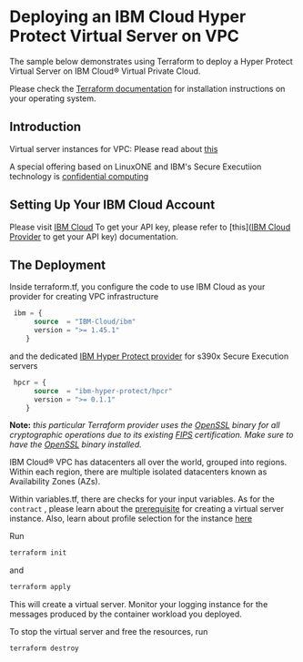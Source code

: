 # Deploying an IBM Cloud Hyper Protect Virtual Server on VPC
The sample below demonstrates using Terraform to deploy a Hyper Protect Virtual Server on  IBM Cloud® Virtual Private Cloud.

Please check the [Terraform documentation](https://developer.hashicorp.com/terraform/tutorials/aws-get-started/install-cli?in=terraform%2Faws-get-started) for installation instructions on your operating system.

## Introduction
Virtual server instances for VPC:
Please read about [this](https://cloud.ibm.com/docs/vpc?topic=vpc-about-advanced-virtual-servers&interface=ui)

A special offering based on LinuxONE and IBM's Secure Executiion technology is [confidential computing](https://cloud.ibm.com/docs/vpc?topic=vpc-about-se&interface=ui)

## Setting Up Your IBM Cloud Account
Please visit [IBM Cloud](https://cloud.ibm.com/)
To get your API key, please refer to [this]([IBM Cloud Provider](https://registry.terraform.io/providers/IBM-Cloud/ibm/latest/docs#authentication) to get your API key) documentation.
## The Deployment
Inside terraform.tf, you configure the code to use IBM Cloud as your provider for creating VPC infrastructure
```terraform
 ibm = {
      source  = "IBM-Cloud/ibm"
      version = ">= 1.45.1"
    }
```

and the dedicated [IBM Hyper Protect provider](https://registry.terraform.io/providers/ibm-hyper-protect/hpcr/) for s390x Secure Execution servers
```terraform
 hpcr = {
      source  = "ibm-hyper-protect/hpcr"
      version = ">= 0.1.1"
    }
```
  **Note:** *this particular Terraform provider uses the [OpenSSL](https://www.openssl.org/) binary for all cryptographic operations due to its existing [FIPS](https://en.wikipedia.org/wiki/FIPS_140-2) certification. Make sure to have the [OpenSSL](https://www.openssl.org/) binary installed.*

IBM Cloud® VPC has datacenters all over the world, grouped into regions. Within each region, there are multiple isolated datacenters known as Availability Zones (AZs).

Within variables.tf, there are checks for your input variables. As for the ```contract``` ,
please learn about the [prerequisite](https://cloud.ibm.com/docs/vpc?topic=vpc-about-contract_se&interface=ui) for creating a virtual server instance. Also, learn about profile selection for the instance [here](https://cloud.ibm.com/docs/vpc?topic=vpc-vs-profiles&interface=ui)

Run
```bash
terraform init
```

and

```bash
terraform apply
```

This will create a virtual server. Monitor your logging instance for the messages produced by the container workload you deployed.

To stop the virtual server and free the resources, run
```bash
terraform destroy
```